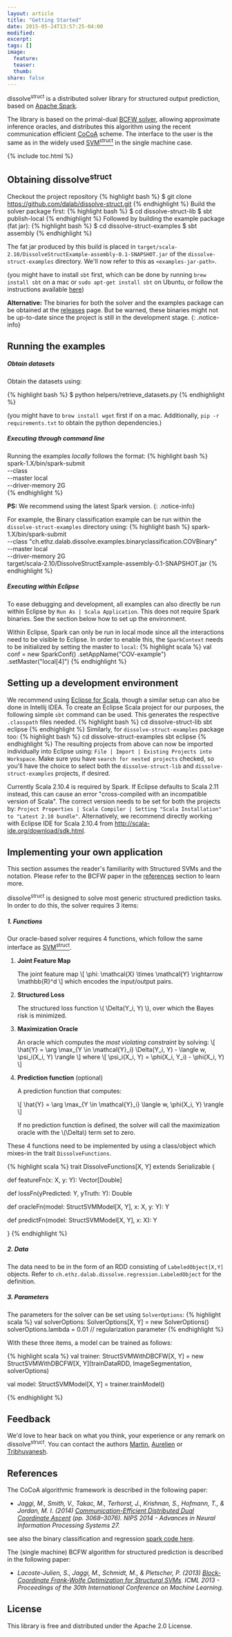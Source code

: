 ```yaml
---
layout: article
title: "Getting Started"
date: 2015-05-24T13:57:25-04:00
modified:
excerpt:
tags: []
image:
  feature:
  teaser:
  thumb:
share: false
---
```


dissolve<sup>struct</sup> is a distributed solver library for structured output prediction, based on [Apache Spark](http://spark.apache.org).

The library is based on the primal-dual [BCFW solver](http://jmlr.org/proceedings/papers/v28/lacoste-julien13), allowing approximate inference oracles, and distributes this algorithm using the recent communication efficient [CoCoA](http://papers.nips.cc/paper/5599-communication-efficient-distributed-dual-coordinate-ascent) scheme.
The interface to the user is the same as in the widely used [SVM<sup>struct</sup>](http://www.cs.cornell.edu/people/tj/svm_light/svm_struct.html) in the single machine case.


{% include toc.html %}


## Obtaining dissolve<sup>struct</sup>
Checkout the project repository
{% highlight bash %}
$ git clone https://github.com/dalab/dissolve-struct.git
{% endhighlight %}
Build the solver package first:
{% highlight bash %}
$ cd dissolve-struct-lib
$ sbt publish-local
{% endhighlight %}
Followed by building the example package (fat jar):
{% highlight bash %}
$ cd dissolve-struct-examples
$ sbt assembly
{% endhighlight %}

The fat jar produced by this build is placed in
`target/scala-2.10/DissolveStructExample-assembly-0.1-SNAPSHOT.jar` of the
`dissolve-struct-examples` directory.
We'll now refer to this as `<examples-jar-path>`.

(you might have to install `sbt` first, which can be done by running `brew install sbt` on a mac or `sudo apt-get install sbt` on Ubuntu, or follow the instructions available [here](http://www.scala-sbt.org/download.html))

**Alternative:** The binaries for both the solver and the examples package can be obtained at the [releases](https://github.com/dalab/dissolve-struct/releases) page.
But be warned, these binaries might not be up-to-date since the project is still in the development stage.
{: .notice-info}


## Running the examples

##### Obtain datasets
Obtain the datasets using:

{% highlight bash %}
$ python helpers/retrieve_datasets.py
{% endhighlight %}

(you might have to `brew install wget` first if on a mac. Additionally, `pip -r requirements.txt` to obtain the python dependencies.)

##### Executing through command line

Running the examples _locally_ follows the format:
{% highlight bash %}
spark-1.X/bin/spark-submit \
	--class <class> \
	--master local \
	--driver-memory 2G \
	<examples-jar-path>
	<optional-arguments>
{% endhighlight %}

**PS:**  We recommend using the latest Spark version.
{: .notice-info}

For example, the Binary classification example can be run within the `dissolve-struct-examples` directory using:
{% highlight bash %}
spark-1.X/bin/spark-submit \
	--class "ch.ethz.dalab.dissolve.examples.binaryclassification.COVBinary" \
	--master local \
	--driver-memory 2G \
	target/scala-2.10/DissolveStructExample-assembly-0.1-SNAPSHOT.jar
{% endhighlight %}



##### Executing within Eclipse

To ease debugging and development, all examples can also directly be run within Eclipse by `Run As | Scala Application`. This does not require Spark binaries. See the section below how to set up the environment.

Within Eclipse, Spark can only be run in local mode since all the interactions need to be visible to Eclipse.
In order to enable this, the `SparkContext` needs to be initialized by setting the master to `local`:
{% highlight scala %}
val conf = new SparkConf()
	       .setAppName("COV-example")
	       .setMaster("local[4]")
{% endhighlight %}

## Setting up a development environment

We recommend using [Eclipse for Scala](http://scala-ide.org/download/sdk.html), though a similar setup can also be done in Intellij IDEA.
To create an Eclipse Scala project for our purposes, the following simple `sbt` command can be used. This generates the respective `.classpath` files needed.
{% highlight bash %}
cd dissolve-struct-lib
sbt eclipse
{% endhighlight %}
Similarly, for `dissolve-struct-examples` package too:
{% highlight bash %}
cd dissolve-struct-examples
sbt eclipse
{% endhighlight %}
The resulting projects from above can now be imported individually into Eclipse using: `File | Import | Existing Projects into Workspace`. Make sure you have `search for nested projects` checked, so you'll have the choice to select both the `dissolve-struct-lib` and `dissolve-struct-examples` projects, if desired.

Currently Scala 2.10.4 is required by Spark. If Eclipse defaults to Scala 2.11 instead, this can cause an error "cross-compiled with an incompatible version of Scala".
The correct version needs to be set for both the projects by:
`Project Properties | Scala Compiler | Setting "Scala Installation" to "Latest 2.10 bundle"`.
Alternatively, we recommend directly working with Eclipse IDE for Scala 2.10.4 from <http://scala-ide.org/download/sdk.html>.

## Implementing your own application


This section assumes the reader's familiarity with Structured SVMs and the notation.
Please refer to the BCFW paper in the [references](#references) section to learn more.

dissolve<sup>struct</sup> is designed to solve most generic structured prediction
tasks.
In order to do this, the solver requires 3 items:

##### 1. Functions
Our oracle-based solver requires 4 functions, which follow the same interface as
[SVM<sup>struct</sup>](http://www.cs.cornell.edu/people/tj/svm_light/svm_struct.html).

1. **Joint Feature Map**

   The joint feature map
   \\[ \phi: \mathcal{X} \times \mathcal{Y} \rightarrow \mathbb{R}^d \\]
   which encodes the input/output pairs.

2. **Structured Loss**

	The structured loss function \\( \Delta(Y_i, Y) \\), over which the Bayes risk is minimized.

3. **Maximization Oracle**

   An oracle which computes the _most violating constraint_ by solving:
	\\[ \hat{Y} = \arg \max_{Y \in \mathcal{Y}_i} \Delta(Y_i, Y) - \langle w, \psi_i(X_i, Y) \rangle \\]
  where
  \\[ \psi_i(X_i, Y) = \phi(X_i, Y_i) - \phi(X_i, Y) \\]

4. **Prediction function** (optional)

   A prediction function that computes:

	\\[ \hat{Y} = \arg \max_{Y \in \mathcal{Y}_i} \langle w, \phi(X_i, Y) \rangle \\]

	If no prediction function is defined, the solver will call the maximization oracle with the \\(\Delta\\) term set to zero.

These 4 functions need to be implemented by using a class/object which mixes-in the trait `DissolveFunctions`.

{% highlight scala %}
trait DissolveFunctions[X, Y] extends Serializable {

  def featureFn(x: X, y: Y): Vector[Double]

  def lossFn(yPredicted: Y, yTruth: Y): Double

  def oracleFn(model: StructSVMModel[X, Y], x: X, y: Y): Y

  def predictFn(model: StructSVMModel[X, Y], x: X): Y

}
{% endhighlight %}

##### 2. Data

The data need to be in the form of an RDD consisting of `LabeledObject[X,Y]` objects.
Refer to `ch.ethz.dalab.dissolve.regression.LabeledObject` for the definition.

##### 3. Parameters

The parameters for the solver can be set using `SolverOptions`:
{% highlight scala %}
val solverOptions: SolverOptions[X, Y] = new SolverOptions()
solverOptions.lambda = 0.01    // regularization parameter
{% endhighlight %}


With these three items, a model can be trained as follows:

{% highlight scala %}
val trainer: StructSVMWithDBCFW[X, Y] =
	new StructSVMWithDBCFW[X, Y](trainDataRDD,
				ImageSegmentation,
				solverOptions)

val model: StructSVMModel[X, Y] = trainer.trainModel()

{% endhighlight %}


## Feedback

We'd love to hear back on what you think, your experience or any remark
on dissolve<sup>struct</sup>.
You can contact the authors [Martin](http://people.inf.ethz.ch/jaggim/), [Aurelien](http://people.inf.ethz.ch/alucchi/) or [Tribhuvanesh](http://tribhuvanesh.github.io/).


## References
The CoCoA algorithmic framework is described in the following paper:

 * _Jaggi, M., Smith, V., Takac, M., Terhorst, J., Krishnan, S., Hofmann, T., & Jordan, M. I. (2014) [Communication-Efficient Distributed Dual Coordinate Ascent](http://papers.nips.cc/paper/5599-communication-efficient-distributed-dual-coordinate-ascent) (pp. 3068–3076). NIPS 2014 - Advances in Neural Information Processing Systems 27._

  see also the binary classification and regression [spark code here](https://github.com/gingsmith/cocoa).

The (single machine) BCFW algorithm for structured prediction is described in the following paper:

 * _Lacoste-Julien, S., Jaggi, M., Schmidt, M., & Pletscher, P. (2013) [Block-Coordinate Frank-Wolfe Optimization for Structural SVMs](http://jmlr.org/proceedings/papers/v28/lacoste-julien13). ICML 2013 - Proceedings of the 30th International Conference on Machine Learning._

## License

This library is free and distributed under the Apache 2.0 License.
